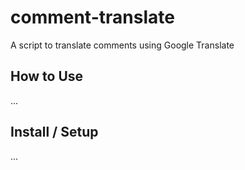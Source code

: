 # comment-translate
A script to translate comments using Google Translate

## How to Use
...

## Install / Setup
...
